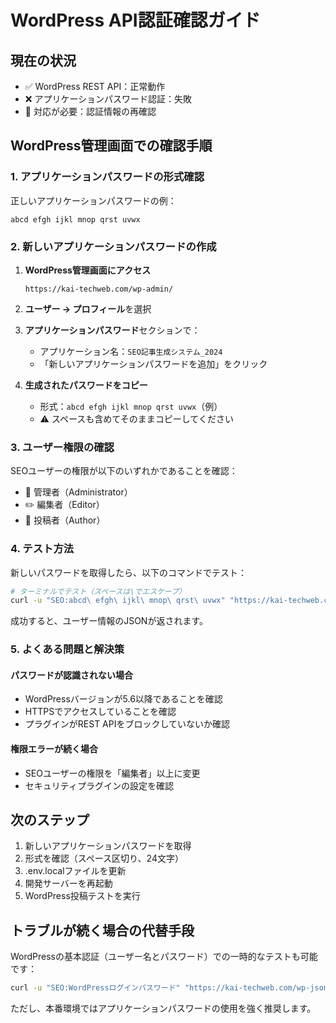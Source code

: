 # WordPress API認証確認ガイド

## 現在の状況
- ✅ WordPress REST API：正常動作
- ❌ アプリケーションパスワード認証：失敗
- 🔧 対応が必要：認証情報の再確認

## WordPress管理画面での確認手順

### 1. アプリケーションパスワードの形式確認

正しいアプリケーションパスワードの例：
```
abcd efgh ijkl mnop qrst uvwx
```

### 2. 新しいアプリケーションパスワードの作成

1. **WordPress管理画面にアクセス**
   ```
   https://kai-techweb.com/wp-admin/
   ```

2. **ユーザー → プロフィール**を選択

3. **アプリケーションパスワード**セクションで：
   - アプリケーション名：`SEO記事生成システム_2024`
   - 「新しいアプリケーションパスワードを追加」をクリック

4. **生成されたパスワードをコピー**
   - 形式：`abcd efgh ijkl mnop qrst uvwx`（例）
   - ⚠️ スペースも含めてそのままコピーしてください

### 3. ユーザー権限の確認

SEOユーザーの権限が以下のいずれかであることを確認：
- 👑 管理者（Administrator）
- ✏️ 編集者（Editor）
- 📝 投稿者（Author）

### 4. テスト方法

新しいパスワードを取得したら、以下のコマンドでテスト：

```bash
# ターミナルでテスト（スペースは\でエスケープ）
curl -u "SEO:abcd\ efgh\ ijkl\ mnop\ qrst\ uvwx" "https://kai-techweb.com/wp-json/wp/v2/users/me"
```

成功すると、ユーザー情報のJSONが返されます。

### 5. よくある問題と解決策

#### パスワードが認識されない場合
- WordPressバージョンが5.6以降であることを確認
- HTTPSでアクセスしていることを確認
- プラグインがREST APIをブロックしていないか確認

#### 権限エラーが続く場合
- SEOユーザーの権限を「編集者」以上に変更
- セキュリティプラグインの設定を確認

## 次のステップ

1. 新しいアプリケーションパスワードを取得
2. 形式を確認（スペース区切り、24文字）
3. .env.localファイルを更新
4. 開発サーバーを再起動
5. WordPress投稿テストを実行

## トラブルが続く場合の代替手段

WordPressの基本認証（ユーザー名とパスワード）での一時的なテストも可能です：

```bash
curl -u "SEO:WordPressログインパスワード" "https://kai-techweb.com/wp-json/wp/v2/users/me"
```

ただし、本番環境ではアプリケーションパスワードの使用を強く推奨します。
